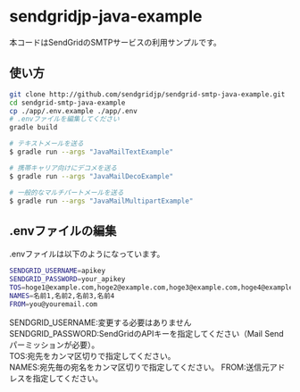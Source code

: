 # sendgridjp-java-example

本コードはSendGridのSMTPサービスの利用サンプルです。

## 使い方

```bash
git clone http://github.com/sendgridjp/sendgrid-smtp-java-example.git
cd sendgrid-smtp-java-example
cp ./app/.env.example ./app/.env
# .envファイルを編集してください
gradle build

# テキストメールを送る
$ gradle run --args "JavaMailTextExample"

# 携帯キャリア向けにデコメを送る
$ gradle run --args "JavaMailDecoExample"

# 一般的なマルチパートメールを送る
$ gradle run --args "JavaMailMultipartExample"
```

## .envファイルの編集
.envファイルは以下のようになっています。

```bash
SENDGRID_USERNAME=apikey
SENDGRID_PASSWORD=your_apikey
TOS=hoge1@example.com,hoge2@example.com,hoge3@example.com,hoge4@example.com
NAMES=名前1,名前2,名前3,名前4
FROM=you@youremail.com
```
SENDGRID_USERNAME:変更する必要はありません
SENDGRID_PASSWORD:SendGridのAPIキーを指定してください（Mail Sendパーミッションが必要）。  
TOS:宛先をカンマ区切りで指定してください。  
NAMES:宛先毎の宛名をカンマ区切りで指定してください。
FROM:送信元アドレスを指定してください。  
